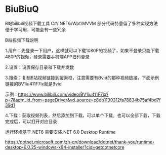 # BiuBiuQ
B站bilibili视频下载工具
C#/.NET6/Wpf/MVVM
部分代码特意留了多种实现方法便于学习用，可能会有一些冗余

B站视频下载说明

1.用户：先登录一下用户，这样就可以下载1080P的视频了，如果不登录只能下载480P的视频，登录需要手机端APP扫码登录

2.设置：设置保存目录和下载并发数

3.搜索：复制B站视频链接到搜索框，注意需要有Bvid的那种视频链接，下面示例链接的BV1iu411F7ix就是Bvid

示例：https://www.bilibili.com/video/BV1iu411F7ix?p=7&spm_id_from=pageDriver&vd_source=c8db1130312fa78834b75af4bd7f39d1

4.下载：获取视频列表，然后添加到下载，可以单个下载，也可以全部下载，下载完成后，可以打开对应目录


运行环境基于.NET6 需要安装.NET 6.0 Desktop Runtime

https://dotnet.microsoft.com/zh-cn/download/dotnet/thank-you/runtime-desktop-6.0.25-windows-x64-installer?cid=getdotnetcore


